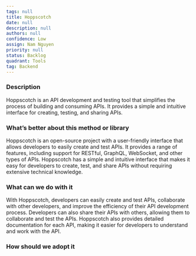 ```yaml
---
tags: null
title: Hoppscotch
date: null
description: null
authors: null
confidence: Low
assign: Nam Nguyen
priority: null
status: Backlog
quadrant: Tools
tag: Backend
---
```


<!-- table_of_contents 5bc88007-4147-4bcd-8e27-500199b8fd5e -->

### Description

Hoppscotch is an API development and testing tool that simplifies the process of building and consuming APIs. It provides a simple and intuitive interface for creating, testing, and sharing APIs.

### What’s better about this method or library

Hoppscotch is an open-source project with a user-friendly interface that allows developers to easily create and test APIs. It provides a range of features, including support for RESTful, GraphQL, WebSocket, and other types of APIs. Hoppscotch has a simple and intuitive interface that makes it easy for developers to create, test, and share APIs without requiring extensive technical knowledge.

### What can we do with it

With Hoppscotch, developers can easily create and test APIs, collaborate with other developers, and improve the efficiency of their API development process. Developers can also share their APIs with others, allowing them to collaborate and test the APIs. Hoppscotch also provides detailed documentation for each API, making it easier for developers to understand and work with the API.

### How should we adopt it

<!-- child_database 70b3a509-804f-4801-9cb5-be6178f78f6f -->
